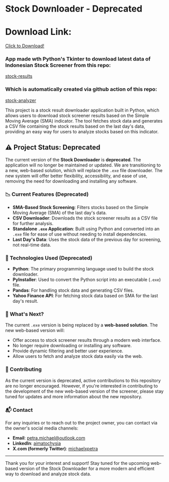# Stock Downloader - Deprecated
# Download Link:
[Click to Download!](https://github.com/aimatochysia/stock-downloader/raw/main/dist/main.exe)
 
### App made wth Python's Tkinter to download latest data of Indonesian Stock Screener from this repo:
[stock-results](https://github.com/aimatochysia/stock-results)
### Which is automatically created via github action of this repo: 
[stock-analyzer](https://github.com/aimatochysia/stock-analyzer)

This project is a stock result downloader application built in Python, which allows users to download stock screener results based on the Simple Moving Average (SMA) indicator. The tool fetches stock data and generates a CSV file containing the stock results based on the last day's data, providing an easy way for users to analyze stocks based on this indicator.

## ⚠️ Project Status: Deprecated

The current version of the **Stock Downloader** is **deprecated**. The application will no longer be maintained or updated. We are transitioning to a new, web-based solution, which will replace the `.exe` file downloader. The new system will offer better flexibility, accessibility, and ease of use, removing the need for downloading and installing any software.

### 📉 Current Features (Deprecated)

- **SMA-Based Stock Screening**: Filters stocks based on the Simple Moving Average (SMA) of the last day's data.
- **CSV Downloader**: Downloads the stock screener results as a CSV file for further analysis.
- **Standalone `.exe` Application**: Built using Python and converted into an `.exe` file for ease of use without needing to install dependencies.
- **Last Day's Data**: Uses the stock data of the previous day for screening, not real-time data.

### 🔧 Technologies Used (Deprecated)

- **Python**: The primary programming language used to build the stock downloader.
- **PyInstaller**: Used to convert the Python script into an executable (`.exe`) file.
- **Pandas**: For handling stock data and generating CSV files.
- **Yahoo Finance API**: For fetching stock data based on SMA for the last day's result.

### 🚧 What's Next?

The current `.exe` version is being replaced by a **web-based solution**. The new web-based version will:
- Offer access to stock screener results through a modern web interface.
- No longer require downloading or installing any software.
- Provide dynamic filtering and better user experience.
- Allow users to fetch and analyze stock data easily via the web.

### 📄 Contributing

As the current version is deprecated, active contributions to this repository are no longer encouraged. However, if you're interested in contributing to the development of the new web-based version of the screener, please stay tuned for updates and more information about the new repository.

### 📬 Contact

For any inquiries or to reach out to the project owner, you can contact via the owner's social media channels:
- **Email**: [petra.michael@outlook.com](mailto:petra.michael@outlook.com)
- **LinkedIn**: [aimatochysia](https://www.linkedin.com/in/aimatochysia)
- **X.com (formerly Twitter)**: [michaelxpetra](https://x.com/michaelxpetra)

---

Thank you for your interest and support! Stay tuned for the upcoming web-based version of the Stock Downloader for a more modern and efficient way to download and analyze stock data.
